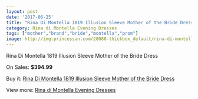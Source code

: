 ```yaml
---
layout: post
date: '2017-06-25'
title: "Rina Di Montella 1819 Illusion Sleeve Mother of the Bride Dress"
category: Rina di Montella Evening Dresses
tags: ["mother","brand","bride","montella","prom"]
image: http://img.princessan.com/28080-thickbox_default/rina-di-montella-1819-illusion-sleeve-mother-of-the-bride-dress.jpg
---
```

Rina Di Montella 1819 Illusion Sleeve Mother of the Bride Dress

On Sales: **$394.99**
<a href="https://www.princessan.com/en/rina-di-montella-evening-dresses/12806-rina-di-montella-1819-illusion-sleeve-mother-of-the-bride-dress.html"><amp-img layout="responsive" width="600" height="600" src="//img.princessan.com/28080-thickbox_default/rina-di-montella-1819-illusion-sleeve-mother-of-the-bride-dress.jpg" alt="Rina Di Montella 1819 Illusion Sleeve Mother of the Bride Dress 0" /></a>

Buy it: [Rina Di Montella 1819 Illusion Sleeve Mother of the Bride Dress](https://www.princessan.com/en/rina-di-montella-evening-dresses/12806-rina-di-montella-1819-illusion-sleeve-mother-of-the-bride-dress.html "Rina Di Montella 1819 Illusion Sleeve Mother of the Bride Dress")

View more: [Rina di Montella Evening Dresses](https://www.princessan.com/en/53-rina-di-montella-evening-dresses "Rina di Montella Evening Dresses")